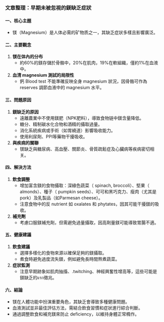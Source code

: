 ### 文章整理：早期未被忽視的鎂缺乏症狀

#### 一、核心主題  
- 镁（Magnesium）是人体必需的矿物质之一，其缺乏症狀多樣且影響廣泛。

#### 二、主要觀念  
1. **镁在体內的分布**  
   - 約60%的鎂存儲於骨骼中，20%在肌肉，19%在軟組織，僅約1%在血液中。  
2. **血清 magnesium 測試的局限性**  
   - 鈣 Blood test 不能準確反映全身 magnesium 狀況，因骨骼可作為 reserves 調節血液中的 magnesium 水平。  

#### 三、問題原因  
1. **鎂缺乏的原因**  
   - 遠離農業中不使用鎂肥（NPK肥料），導致食物链中鎂含量降低。  
   - 糖分、精制碳水化合物和酒精的攝取過量。  
   - 消化系統疾病或手術（如胃繞道）影響吸收能力。  
   - 使用利尿劑、PPI等藥物干擾吸收。  
2. **與疾病的關聯**  
   - 镁缺乏與糖尿病、高血壓、關節炎、骨質疏鬆症及心臟病等疾病密切相关。

#### 四、解決方法  
1. **飲食調整**  
   - 增加富含鎂的食物攝取：深綠色蔬菜（ spinach, broccoli）、堅果（ almonds）、種子（ pumpkin seeds）、可可和黑巧克力、瘦肉（尤其是 pork）及乳製品（如Parmesan cheese）。  
   - 注意食物中的反 nutrient 如 oxalates 和 phytates，因其可能干擾鎂的吸收。  
2. **補充劑**  
   - 考慮口服鎂補充劑，但需避免過量攝取，因高劑量鎂可能導致胃腸不適。

#### 五、健康建議  
1. **飲食建議**  
   - 選擇多樣化的食物來源以確保足夠的鎂攝取。  
   - 煮食時避免過度流失鎂，例如避免長時間熬煮蔬菜。  
2. **症狀監測**  
   - 注意早期跡象如肌肉抽搐、.twitching、神經興奮性增高等，這些可能是鎂缺乏的แรก徵兆。

#### 六、結論  
- 镁在人體功能中扮演重要角色，其缺乏會導致多種健康問題。  
- 血液測試並非最佳評估方法，需結合飲食習慣和症狀進行綜合判斷。  
- 通過調整飲食和補充鎂來防止 deficiency，以維持身體正常橢作。